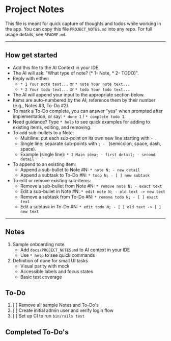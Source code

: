 # Project Notes

This file is meant for quick capture of thoughts and todos while working in the app. You can copy this file `PROJECT_NOTES.md` into any repo. For full usage details, see `README.md`.

---

## How get started
- Add this file to the AI Context in your IDE.
- The AI will ask: "What type of note? (* 1- Note, * 2- TODO)".
- Reply with either:
  - `* 1 Your note text...` or `* note Your note text...`
  - `* 2 Your todo text...` or `* todo Your todo text...`
- The AI will append your input to the appropriate section below.
 - Items are auto-numbered by the AI; reference them by their number (e.g., Notes #3, To-Do #2).
 - To mark a To-Do complete, you can answer "yes" when prompted after implementation, or say: `* done 1` / `* complete todo 1`.
 - Need guidance? Type `* help` to see quick examples for adding to existing items, editing, and removing.
 - To add sub-bullets to a Note:
   - Multiline: put each sub-point on its own new line starting with `- `.
   - Single line: separate sub-points with `; - ` (semicolon, space, dash, space).
   - Example (single line): `* 1 Main idea; - first detail; - second detail`
 - To append to an existing item:
   - Append a sub-bullet to Note #N: `* note N; - new detail`
   - Append a subtask to To-Do #N: `* todo N; - [ ] new subtask`
 - To edit or remove existing sub-items:
   - Remove a sub-bullet from Note #N: `* remove note N; - exact text`
   - Edit a sub-bullet in Note #N: `* edit note N; - old text -> new text`
   - Remove a subtask from To-Do #N: `* remove todo N; - [ ] exact text`
   - Edit a subtask in To-Do #N: `* edit todo N; - [ ] old text -> [ ] new text`

---

<!--
AI Agent Instructions (concise)
1) Prompt the user: "What type of note? (* 1- Note, * 2- TODO). Type '* help' for examples."
2) Parse input:
   - Accept optional leading '*'. Type token: "1"/"note" => Note; "2"/"todo" => To-Do.
   - Everything after the first recognized type token is item text.
3) Update rules:
   - Number new items by scanning existing top-level items `^\s*\d+\.\s` in the target section and using max+1. Do not renumber existing items.
   - If Note: append `N. <text>` to "## Notes".
   - If To-Do: append `N. [ ] <text>` to "## To-Do".
   - Preserve existing content; avoid duplicates.
4) Completion workflow:
   - Mark complete by changing `[ ]` to `[x]` or `[X]`.
   - Move the completed line to "## Completed To-Do's" (append at end). Do not renumber remaining To-Dos.
5) Housekeeping (run when this file is active and any prompt is sent):
   - Move any top-level To-Do lines with `[x]` or `[X]` to Completed.
6) Append to existing items:
   - Notes: `* note N; - detail` → append `    - <detail>` under Note #N.
   - To-Dos: `* todo N; - [ ] subtask` → append `    - [ ] <subtask>` under To-Do #N.
7) Edit/remove sub-items:
   - Notes: `* edit note N; - old -> new`, `* remove note N; - exact text`.
   - To-Dos (subtasks): `* edit todo N; - [ ] old -> [ ] new`, `* remove todo N; - [ ] exact text`.
8) Completed management:
   - Remove one: `* remove completed <N>` or `* remove completed; - exact text`.
   - Purge all: `* purge completed` → confirm "Delete X completed items? (yes/no)".
9) Help command:
   - On `* help`, show concise examples only; do not modify the file.
-->


## Notes
1. Sample onboarding note
   - Add `docs/PROJECT_NOTES.md` to AI context in your IDE
   - Use `* help` to see quick commands
2. Definition of done for small UI tasks
   - Visual parity with mock
   - Accessible labels and focus states
   - Basic test coverage

## To-Do
1. [ ] Remove all sample Notes and To-Do's
2. [ ] Create initial admin user and verify login flow
3. [ ] Set up CI to run `bin/rails test`

## Completed To-Do's
